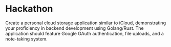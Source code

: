 # Hackathon
Create a personal cloud storage application similar to iCloud, demonstrating your proficiency in backend development using Golang/Rust. The application should feature Google OAuth authentication, file uploads, and a note-taking system.

